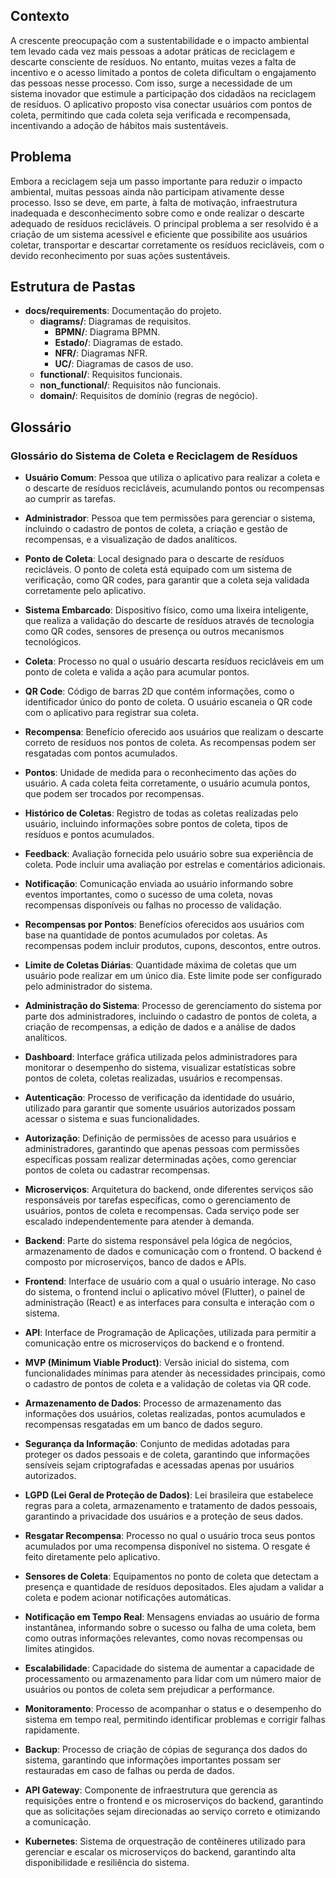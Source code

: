 ## Contexto

A crescente preocupação com a sustentabilidade e o impacto ambiental tem levado cada vez mais pessoas a adotar práticas de reciclagem e descarte consciente de resíduos. No entanto, muitas vezes a falta de incentivo e o acesso limitado a pontos de coleta dificultam o engajamento das pessoas nesse processo. Com isso, surge a necessidade de um sistema inovador que estimule a participação dos cidadãos na reciclagem de resíduos. O aplicativo proposto visa conectar usuários com pontos de coleta, permitindo que cada coleta seja verificada e recompensada, incentivando a adoção de hábitos mais sustentáveis.

## Problema

Embora a reciclagem seja um passo importante para reduzir o impacto ambiental, muitas pessoas ainda não participam ativamente desse processo. Isso se deve, em parte, à falta de motivação, infraestrutura inadequada e desconhecimento sobre como e onde realizar o descarte adequado de resíduos recicláveis. O principal problema a ser resolvido é a criação de um sistema acessível e eficiente que possibilite aos usuários coletar, transportar e descartar corretamente os resíduos recicláveis, com o devido reconhecimento por suas ações sustentáveis.

## Estrutura de Pastas

- **docs/requirements**: Documentação do projeto.
  - **diagrams/**: Diagramas de requisitos.
    - **BPMN/**: Diagrama BPMN.
    - **Estado/**: Diagramas de estado.
    - **NFR/**: Diagramas NFR.
    - **UC/**: Diagramas de casos de uso.
  - **functional/**: Requisitos funcionais.
  - **non_functional/**: Requisitos não funcionais.
  - **domain/**: Requisitos de domínio (regras de negócio).

## Glossário

### Glossário do Sistema de Coleta e Reciclagem de Resíduos

- **Usuário Comum**: Pessoa que utiliza o aplicativo para realizar a coleta e o descarte de resíduos recicláveis, acumulando pontos ou recompensas ao cumprir as tarefas.

- **Administrador**: Pessoa que tem permissões para gerenciar o sistema, incluindo o cadastro de pontos de coleta, a criação e gestão de recompensas, e a visualização de dados analíticos.

- **Ponto de Coleta**: Local designado para o descarte de resíduos recicláveis. O ponto de coleta está equipado com um sistema de verificação, como QR codes, para garantir que a coleta seja validada corretamente pelo aplicativo.

- **Sistema Embarcado**: Dispositivo físico, como uma lixeira inteligente, que realiza a validação do descarte de resíduos através de tecnologia como QR codes, sensores de presença ou outros mecanismos tecnológicos.

- **Coleta**: Processo no qual o usuário descarta resíduos recicláveis em um ponto de coleta e valida a ação para acumular pontos.

- **QR Code**: Código de barras 2D que contém informações, como o identificador único do ponto de coleta. O usuário escaneia o QR code com o aplicativo para registrar sua coleta.

- **Recompensa**: Benefício oferecido aos usuários que realizam o descarte correto de resíduos nos pontos de coleta. As recompensas podem ser resgatadas com pontos acumulados.

- **Pontos**: Unidade de medida para o reconhecimento das ações do usuário. A cada coleta feita corretamente, o usuário acumula pontos, que podem ser trocados por recompensas.

- **Histórico de Coletas**: Registro de todas as coletas realizadas pelo usuário, incluindo informações sobre pontos de coleta, tipos de resíduos e pontos acumulados.

- **Feedback**: Avaliação fornecida pelo usuário sobre sua experiência de coleta. Pode incluir uma avaliação por estrelas e comentários adicionais.

- **Notificação**: Comunicação enviada ao usuário informando sobre eventos importantes, como o sucesso de uma coleta, novas recompensas disponíveis ou falhas no processo de validação.

- **Recompensas por Pontos**: Benefícios oferecidos aos usuários com base na quantidade de pontos acumulados por coletas. As recompensas podem incluir produtos, cupons, descontos, entre outros.

- **Limite de Coletas Diárias**: Quantidade máxima de coletas que um usuário pode realizar em um único dia. Este limite pode ser configurado pelo administrador do sistema.

- **Administração do Sistema**: Processo de gerenciamento do sistema por parte dos administradores, incluindo o cadastro de pontos de coleta, a criação de recompensas, a edição de dados e a análise de dados analíticos.

- **Dashboard**: Interface gráfica utilizada pelos administradores para monitorar o desempenho do sistema, visualizar estatísticas sobre pontos de coleta, coletas realizadas, usuários e recompensas.

- **Autenticação**: Processo de verificação da identidade do usuário, utilizado para garantir que somente usuários autorizados possam acessar o sistema e suas funcionalidades.

- **Autorização**: Definição de permissões de acesso para usuários e administradores, garantindo que apenas pessoas com permissões específicas possam realizar determinadas ações, como gerenciar pontos de coleta ou cadastrar recompensas.

- **Microserviços**: Arquitetura do backend, onde diferentes serviços são responsáveis por tarefas específicas, como o gerenciamento de usuários, pontos de coleta e recompensas. Cada serviço pode ser escalado independentemente para atender à demanda.

- **Backend**: Parte do sistema responsável pela lógica de negócios, armazenamento de dados e comunicação com o frontend. O backend é composto por microserviços, banco de dados e APIs.

- **Frontend**: Interface de usuário com a qual o usuário interage. No caso do sistema, o frontend inclui o aplicativo móvel (Flutter), o painel de administração (React) e as interfaces para consulta e interação com o sistema.

- **API**: Interface de Programação de Aplicações, utilizada para permitir a comunicação entre os microserviços do backend e o frontend.

- **MVP (Minimum Viable Product)**: Versão inicial do sistema, com funcionalidades mínimas para atender às necessidades principais, como o cadastro de pontos de coleta e a validação de coletas via QR code.

- **Armazenamento de Dados**: Processo de armazenamento das informações dos usuários, coletas realizadas, pontos acumulados e recompensas resgatadas em um banco de dados seguro.

- **Segurança da Informação**: Conjunto de medidas adotadas para proteger os dados pessoais e de coleta, garantindo que informações sensíveis sejam criptografadas e acessadas apenas por usuários autorizados.

- **LGPD (Lei Geral de Proteção de Dados)**: Lei brasileira que estabelece regras para a coleta, armazenamento e tratamento de dados pessoais, garantindo a privacidade dos usuários e a proteção de seus dados.

- **Resgatar Recompensa**: Processo no qual o usuário troca seus pontos acumulados por uma recompensa disponível no sistema. O resgate é feito diretamente pelo aplicativo.

- **Sensores de Coleta**: Equipamentos no ponto de coleta que detectam a presença e quantidade de resíduos depositados. Eles ajudam a validar a coleta e podem acionar notificações automáticas.

- **Notificação em Tempo Real**: Mensagens enviadas ao usuário de forma instantânea, informando sobre o sucesso ou falha de uma coleta, bem como outras informações relevantes, como novas recompensas ou limites atingidos.

- **Escalabilidade**: Capacidade do sistema de aumentar a capacidade de processamento ou armazenamento para lidar com um número maior de usuários ou pontos de coleta sem prejudicar a performance.

- **Monitoramento**: Processo de acompanhar o status e o desempenho do sistema em tempo real, permitindo identificar problemas e corrigir falhas rapidamente.

- **Backup**: Processo de criação de cópias de segurança dos dados do sistema, garantindo que informações importantes possam ser restauradas em caso de falhas ou perda de dados.

- **API Gateway**: Componente de infraestrutura que gerencia as requisições entre o frontend e os microserviços do backend, garantindo que as solicitações sejam direcionadas ao serviço correto e otimizando a comunicação.

- **Kubernetes**: Sistema de orquestração de contêineres utilizado para gerenciar e escalar os microserviços do backend, garantindo alta disponibilidade e resiliência do sistema.

